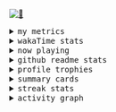 [![🐙](https://hits.seeyoufarm.com/api/count/incr/badge.svg?url=https%3A%2F%2Fgithub.com%2Fktnkk%2Fhit-counter&count_bg=%23070707&title_bg=%23070707&icon=&icon_color=%23E7E7E7&title=visitors&edge_flat=true)](https://hits.seeyoufarm.com)

<details>
  <summary> <samp>my metrics</samp></summary>
  
  <br>
  
 ![🐳](https://github.com/kkhys/kkhys/blob/main/github-metrics.svg)
  
  ***
</details>

<details>
  <summary> <samp>wakaTime stats</samp></summary>
  
  <br>
  
<!--START_SECTION:waka-->
![Code Time](http://img.shields.io/badge/Code%20Time-5%2C674%20hrs%203%20mins-blue)

**🐱 My GitHub Data** 

> 📦 5.3 MB Used in GitHub's Storage 
 > 
> 🏆 307 Contributions in the Year 2025
 > 
> 💼 Opted to Hire
 > 
> 📜 9 Public Repositories 
 > 
> 🔑 23 Private Repositories 
 > 
**I'm a Night 🦉** 

```text
🌞 Morning                10768 commits       ███████░░░░░░░░░░░░░░░░░░   27.98 % 
🌆 Daytime                8125 commits        █████░░░░░░░░░░░░░░░░░░░░   21.11 % 
🌃 Evening                16761 commits       ███████████░░░░░░░░░░░░░░   43.55 % 
🌙 Night                  2833 commits        ██░░░░░░░░░░░░░░░░░░░░░░░   07.36 % 
```
📅 **I'm Most Productive on Sunday** 

```text
Monday                   4365 commits        ███░░░░░░░░░░░░░░░░░░░░░░   11.34 % 
Tuesday                  5062 commits        ███░░░░░░░░░░░░░░░░░░░░░░   13.15 % 
Wednesday                5112 commits        ███░░░░░░░░░░░░░░░░░░░░░░   13.28 % 
Thursday                 5474 commits        ████░░░░░░░░░░░░░░░░░░░░░   14.22 % 
Friday                   5438 commits        ████░░░░░░░░░░░░░░░░░░░░░   14.13 % 
Saturday                 5977 commits        ████░░░░░░░░░░░░░░░░░░░░░   15.53 % 
Sunday                   7059 commits        █████░░░░░░░░░░░░░░░░░░░░   18.34 % 
```


📊 **This Week I Spent My Time On** 

```text
🕑︎ Time Zone: Asia/Tokyo

💬 Programming Languages: 
Other                    15 hrs 31 mins      ███████████░░░░░░░░░░░░░░   43.68 % 
TypeScript               10 hrs 14 mins      ███████░░░░░░░░░░░░░░░░░░   28.81 % 
Java                     4 hrs 46 mins       ███░░░░░░░░░░░░░░░░░░░░░░   13.44 % 
SQL                      1 hr 4 mins         █░░░░░░░░░░░░░░░░░░░░░░░░   03.02 % 
MDX                      51 mins             █░░░░░░░░░░░░░░░░░░░░░░░░   02.42 % 

🔥 Editors: 
Chrome                   18 hrs 22 mins      █████████████░░░░░░░░░░░░   51.70 % 
IntelliJ IDEA            14 hrs 15 mins      ██████████░░░░░░░░░░░░░░░   40.15 % 
WebStorm                 2 hrs 34 mins       ██░░░░░░░░░░░░░░░░░░░░░░░   07.23 % 
DataGrip                 19 mins             ░░░░░░░░░░░░░░░░░░░░░░░░░   00.91 % 

💻 Operating System: 
Mac                      35 hrs 31 mins      █████████████████████████   100.00 % 
```


 Last Updated on 2025/01/26 18:52:45 UTC
<!--END_SECTION:waka-->
  
  ***
</details>


<details>
  <summary> <samp>now playing</samp></summary>
  
  <br>
 
 [![🐟](https://spotify-github-profile.vercel.app/api/view?uid=31ryofms4dnv7mrohhepo4c4zgqu&cover_image=true&theme=default&show_offline=false&background_color=121212&bar_color=53b14f&bar_color_cover=false)](https://open.spotify.com/user/31ryofms4dnv7mrohhepo4c4zgqu)
  
  ***
</details>

<details>
  <summary> <samp>github readme stats</samp></summary>
  
  <br>
  
 <p align="left"> 
  <img alt="🐠" src="https://github-readme-stats.vercel.app/api?username=kkhys&count_private=true&show_icons=true&theme=dark&include_all_commits=true" />
  <img alt="🐟" src="https://github-readme-stats.vercel.app/api/top-langs/?username=kkhys&layout=compact&theme=dark&langs_count=10&hide=HTML,CSS,SCSS" />
</p>
  
  ***
</details>

<details>
  <summary> <samp>profile trophies</samp></summary>
  
  <br>
  
  [![🐬](https://github-profile-trophy.vercel.app/?username=kkhys&rank=SECRET,SSS,SS,S,AAA,AA,A&theme=darkhub&row=1&margin-w=10&no-bg=true)](https://github.com/ryo-ma/github-profile-trophy)
  
  ***
</details>

<details>
  <summary> <samp>summary cards</samp></summary>
  
  <br>
  
  ![🐋](https://github-profile-summary-cards.vercel.app/api/cards/profile-details?username=kkhys&theme=github_dark)
  ![🦑](https://github-profile-summary-cards.vercel.app/api/cards/repos-per-language?username=kkhys&theme=github_dark)
  ![🦭](https://github-profile-summary-cards.vercel.app/api/cards/most-commit-language?username=kkhys&theme=github_dark)
  ![🦀](https://github-profile-summary-cards.vercel.app/api/cards/stats?username=kkhys&theme=github_dark)
  ![🦈](https://github-profile-summary-cards.vercel.app/api/cards/productive-time?username=kkhys&theme=github_dark)
  
  ***
</details>

<details>
  <summary> <samp>streak stats</samp></summary>
  
  <br>
  
  [![🐠](http://github-readme-streak-stats.herokuapp.com?user=kkhys&theme=dark)](https://git.io/streak-stats)
  
  ***
</details>

<details>
  <summary> <samp>activity graph</samp></summary>
  
  <br>
  
  [![🐡](https://github-readme-activity-graph.vercel.app/graph?username=kkhys&theme=xcode)](https://github.com/ashutosh00710/github-readme-activity-graph)
  
  ***
</details>
